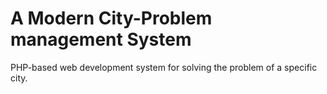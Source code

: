# A Modern City-Problem management System
 PHP-based web development system for solving the problem of a specific city.
